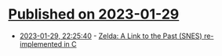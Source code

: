 # [Published on 2023-01-29](index.md)

* [2023-01-29, 22:25:40](https://news.ycombinator.com/item?id=34573418) - [Zelda: A Link to the Past (SNES) re-implemented in C](https://github.com/snesrev/zelda3)
